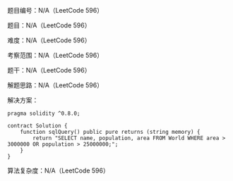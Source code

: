 题目编号：N/A（LeetCode 596）

题目：N/A（LeetCode 596）

难度：N/A（LeetCode 596）

考察范围：N/A（LeetCode 596）

题干：N/A（LeetCode 596）

解题思路：N/A（LeetCode 596）

解决方案：

```solidity
pragma solidity ^0.8.0;

contract Solution {
    function sqlQuery() public pure returns (string memory) {
        return "SELECT name, population, area FROM World WHERE area > 3000000 OR population > 25000000;";
    }
}
```

算法复杂度：N/A（LeetCode 596）